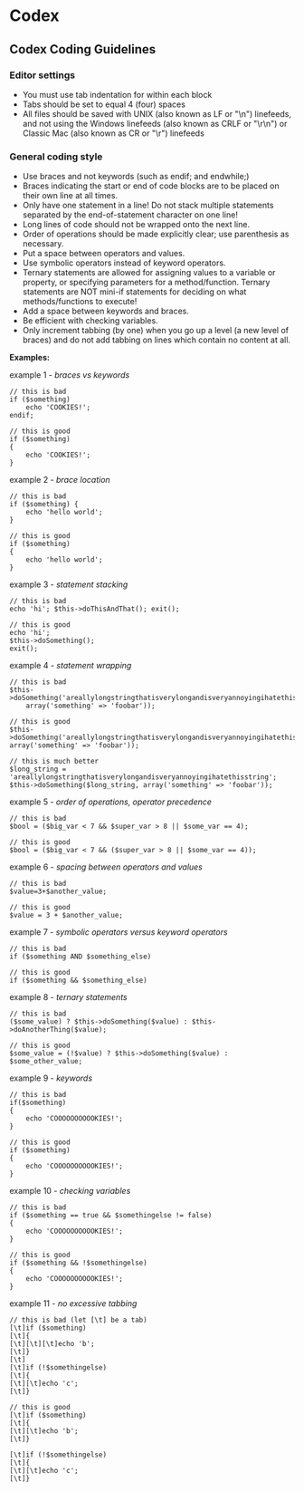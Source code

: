 # Codex

## Codex Coding Guidelines

### Editor settings

* You must use tab indentation for within each block
* Tabs should be set to equal 4 (four) spaces
* All files should be saved with UNIX (also known as LF or "\n") linefeeds, and not using the Windows linefeeds (also known as CRLF or "\r\n") or Classic Mac (also known as CR or "\r") linefeeds


### General coding style

* Use braces and not keywords (such as endif; and endwhile;)
* Braces indicating the start or end of code blocks are to be placed on their own line at all times.
* Only have one statement in a line!  Do not stack multiple statements separated by the end-of-statement character on one line!
* Long lines of code should not be wrapped onto the next line.
* Order of operations should be made explicitly clear; use parenthesis as necessary.
* Put a space between operators and values.
* Use symbolic operators instead of keyword operators.
* Ternary statements are allowed for assigning values to a variable or property, or specifying parameters for a method/function.  Ternary statements are NOT mini-if statements for deciding on what methods/functions to execute!
* Add a space between keywords and braces.
* Be efficient with checking variables.
* Only increment tabbing (by one) when you go up a level (a new level of braces) and do not add tabbing on lines which contain no content at all.

**Examples:**

example 1 - *braces vs keywords*

	// this is bad
	if ($something)
		echo 'COOKIES!';
	endif;

	// this is good
	if ($something)
	{
		echo 'COOKIES!';
	}

example 2 - *brace location*

	// this is bad
	if ($something) {
		echo 'hello world';
	}

	// this is good
	if ($something)
	{
		echo 'hello world';
	}

example 3 - *statement stacking*

	// this is bad
	echo 'hi'; $this->doThisAndThat(); exit();

	// this is good
	echo 'hi';
	$this->doSomething();
	exit();

example 4 - *statement wrapping*

	// this is bad
	$this->doSomething('areallylongstringthatisverylongandisveryannoyingihatethisstring',
		array('something' => 'foobar'));

	// this is good
	$this->doSomething('areallylongstringthatisverylongandisveryannoyingihatethisstring', array('something' => 'foobar'));

	// this is much better
	$long_string = 'areallylongstringthatisverylongandisveryannoyingihatethisstring';
	$this->doSomething($long_string, array('something' => 'foobar'));

example 5 - *order of operations, operator precedence*

	// this is bad
	$bool = ($big_var < 7 && $super_var > 8 || $some_var == 4);

	// this is good
	$bool = ($big_var < 7 && ($super_var > 8 || $some_var == 4));

example 6 - *spacing between operators and values*

	// this is bad
	$value=3+$another_value;

	// this is good
	$value = 3 + $another_value;

example 7 - *symbolic operators versus keyword operators*

	// this is bad
	if ($something AND $something_else)

	// this is good
	if ($something && $something_else)

example 8 - *ternary statements*

	// this is bad
	($some_value) ? $this->doSomething($value) : $this->doAnotherThing($value);

	// this is good
	$some_value = (!$value) ? $this->doSomething($value) : $some_other_value;

example 9 - *keywords*

	// this is bad
	if($something)
	{
		echo 'COOOOOOOOOOKIES!';
	}

	// this is good
	if ($something)
	{
		echo 'COOOOOOOOOOKIES!';
	}

example 10 - *checking variables*

	// this is bad
	if ($something == true && $somethingelse != false)
	{
		echo 'COOOOOOOOOOKIES!';
	}

	// this is good
	if ($something && !$somethingelse)
	{
		echo 'COOOOOOOOOOKIES!';
	}

example 11 - *no excessive tabbing*

	// this is bad (let [\t] be a tab)
	[\t]if ($something)
	[\t]{
	[\t][\t][\t]echo 'b';
	[\t]}
	[\t]
	[\t]if (!$somethingelse)
	[\t]{
	[\t][\t]echo 'c';
	[\t]}

	// this is good
	[\t]if ($something)
	[\t]{
	[\t][\t]echo 'b';
	[\t]}

	[\t]if (!$somethingelse)
	[\t]{
	[\t][\t]echo 'c';
	[\t]}
